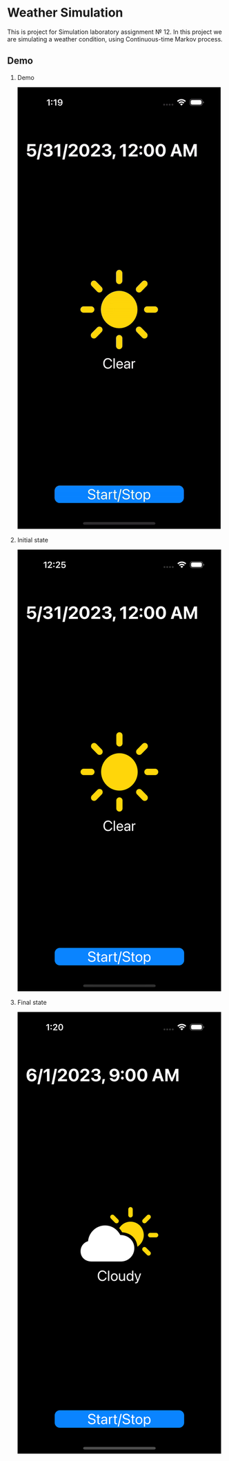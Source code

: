 # Weather Simulation
This is project for Simulation laboratory assignment № 12.
In this project we are simulating a weather condition, using Continuous-time Markov process.

## Demo

1. Demo

    ![Demo](https://github.com/Steven2110/WeatherSimulation/blob/main/Images/demo.gif)

2. Initial state

    ![Initial State](https://github.com/Steven2110/WeatherSimulation/blob/main/Images/initialstate.png)

3. Final state

    ![Final State](https://github.com/Steven2110/WeatherSimulation/blob/main/Images/finalstate.png)
